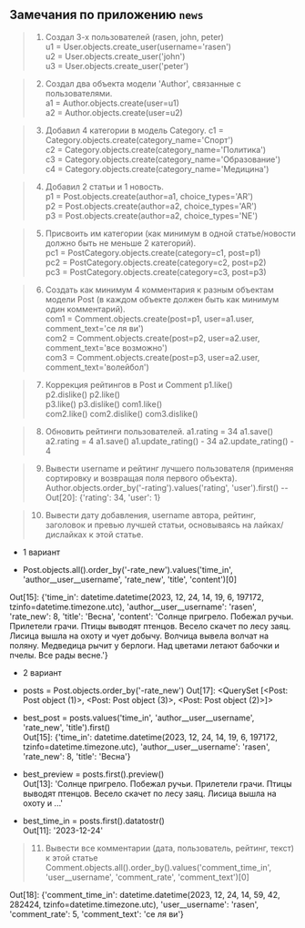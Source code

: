 Замечания по приложению `news`
------------------------------
 
>1. Создал 3-х пользователей (rasen, john, peter)   
u1 = User.objects.create_user(username='rasen')      
u2 = User.objects.create_user('john')        
u3 = User.objects.create_user('peter')

>2. Создал два объекта модели 'Author', связанные с пользователями.  
a1 = Author.objects.create(user=u1)   
a2 = Author.objects.create(user=u2) 

>3. Добавил 4 категории в модель Category.
c1 = Category.objects.create(category_name='Спорт')  
c2 = Category.objects.create(category_name='Политика')  
c3 = Category.objects.create(category_name='Образование')   
c4 = Category.objects.create(category_name='Медицина')    
 
>4. Добавил 2 статьи и 1 новость.   
p1 = Post.objects.create(author=a1, choice_types='AR')  
p2 = Post.objects.create(author=a2, choice_types='AR')  
p3 = Post.objects.create(author=a2, choice_types='NE') 

>5. Присвоить им категории (как минимум в одной 
статье/новости должно быть не меньше 2 категорий).   
pc1 = PostCategory.objects.create(category=c1, post=p1)  
pc2 = PostCategory.objects.create(category=c2, post=p2)  
pc3 = PostCategory.objects.create(category=c3, post=p3)     

>6. Создать как минимум 4 комментария к разным объектам  
модели Post (в каждом объекте должен быть как минимум один комментарий).     
com1 = Comment.objects.create(post=p1, user=a1.user, comment_text='се ля ви')  
com2 = Comment.objects.create(post=p2, user=a2.user, comment_text='все возможно')  
com3 = Comment.objects.create(post=p3, user=a2.user, comment_text='волейбол')  
 
>7. Коррекция рейтингов в Post и Comment 
p1.like()  
p2.dislike() 
p2.like()  
p3.like() 
p3.dislike()
com1.like()  
com2.like()
com2.dislike()
com3.dislike()

>8. Обновить рейтинги пользователей.
a1.rating = 34 a1.save()
a2.rating = 4 a1.save()
a1.update_rating() - 34
a2.update_rating() - 4

>9. Вывести username и рейтинг лучшего пользователя (применяя сортировку и возвращая поля первого объекта).
Author.objects.order_by('-rating').values('rating', 'user').first()
-- Out[20]: {'rating': 34, 'user': 1}

>10. Вывести дату добавления, username автора, рейтинг, заголовок и превью лучшей статьи, 
основываясь на лайках/дислайках к этой статье.

- 1 вариант
* Post.objects.all().order_by('-rate_new').values('time_in', 'author__user__username', 'rate_new', 'title', 'content')[0]

Out[15]: 
{'time_in': datetime.datetime(2023, 12, 24, 14, 19, 6, 197172, tzinfo=datetime.timezone.utc),
 'author__user__username': 'rasen',
 'rate_new': 8,
 'title': 'Весна',
 'content': 'Солнце пригрело. Побежал ручьи. Прилетели грачи. Птицы выводят птенцов. Весело скачет по лесу заяц. 
Лисица вышла на охоту и чует добычу. Волчица вывела волчат на поляну. Медведица рычит у берлоги. 
Над цветами летают бабочки и пчелы. Все рады весне.'}

- 2 вариант
* posts = Post.objects.order_by('-rate_new')
Out[17]: <QuerySet [<Post: Post object (1)>, <Post: Post object (3)>, <Post: Post object (2)>]>

* best_post = posts.values('time_in', 'author__user__username', 'rate_new', 'title').first()  
Out[15]: 
{'time_in': datetime.datetime(2023, 12, 24, 14, 19, 6, 197172, tzinfo=datetime.timezone.utc),
 'author__user__username': 'rasen',
 'rate_new': 8,
 'title': 'Весна'}

* best_preview = posts.first().preview()  
Out[13]: 'Солнце пригрело. Побежал ручьи. Прилетели грачи. Птицы выводят птенцов. 
Весело скачет по лесу заяц. Лисица вышла на охоту и ...'

* best_time_in = posts.first().datatostr()   
Out[11]: '2023-12-24'


>11. Вывести все комментарии (дата, пользователь, рейтинг, текст) к этой статье
Comment.objects.all().order_by().values('comment_time_in', 'user__username', 'comment_rate', 'comment_text')[0]

Out[18]: 
{'comment_time_in': datetime.datetime(2023, 12, 24, 14, 59, 42, 282424, tzinfo=datetime.timezone.utc),
 'user__username': 'rasen',
 'comment_rate': 5,
 'comment_text': 'се ля ви'}


